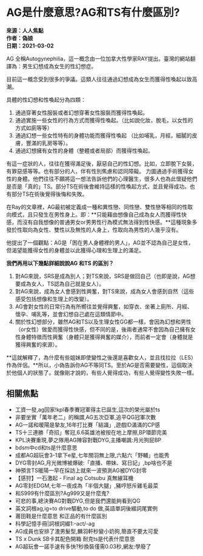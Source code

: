 # AG是什麼意思?AG和TS有什麼區別?

**來源：人人焦點**  
**作者：偽娘**  
**日期：2021-03-02**

AG 全稱Autogynephilia，這一概念由一位加拿大性學家RAY提出。臺灣的網站翻譯為：男生幻想成為女生的性幻想症。

目前這一概念受到很多的爭議。這類人往往通過幻想成為女生而獲得性喚起以致高潮。

具體的性幻想和性喚起分為四類：

1. 通過穿著女性服裝或者幻想穿著女性服裝而獲得性喚起。
2. 通過實施一些女性的行為方式而獲得性喚起。（比如說化妝，脫毛，以女性的方式如廁等等）
3. 通過幻想一些女性特有的身體功能而獲得性喚起 （比如哺乳，月經，細膩的皮膚，豐滿的乳房等等）。
4. 通過幻想擁有女性的身體（整體或者局部）而獲得性喚起。

有這一症狀的人，往往在獲得滿足後，厭惡自己的性幻想。比如，立即脫下女裝，有罪惡感等等。也有部分的人，伴有性別焦慮和認同障礙。 力圖通過手術獲得女性的身體。他們往往不願將這一想法告訴他們的心理醫生，很多人也為此懷疑他們是否是「真的」TS。部分TS在術後會維持這樣的性喚起方式，並且覺得成功。也有部分TS在術後覺得後悔和失敗。

在Ray的文章裡，AG最初被定義成一種和異性戀、同性戀、雙性戀等相同的性取向模式，且只發生在男性身上。即：**只能藉由想像自己成為女人而獲得性快感，而沒有自我想像的普通男女or男男性行為模式無法得到性快感。**這種現象多發於性取向為女性、雙性以及無性的人身上，性取向為男性的人幾乎沒有。

他提出了一個觀點：AG是「困在男人身體裡的男人」，AG並不認為自己是女性，但渴望能獲得女性的身體並以此獲得心理和生理上的滿足。

**我們再用以下幾點詳細說說AG 和TS 的區別？**
1. 對AG來說，SRS是成為別人；對TS來說，SRS是做回自己（也即是說，AG想要成為女人，TS認為自己就是女人）。
2. 對AG來說，成為女人會感到性興奮，對TS來說，成為女人會感到自然（這些感受包括想像和生理上的改變）。
3. AG會對女性的日常行為有所嚮往並覺得興奮，如穿衣、坐著上廁所、月經、懷孕、哺乳等，並會幻想自己處在這類情節中。
4. 關於性幻想部分，雖然AG和TS以及生理女性GG都一樣，會因為幻想和男性（or女性）做愛而獲得性快感，但不同的是，後兩者通常不會因為自己擁有女性身體特徵而性興奮（身體只是獲得興奮的媒介），而前者一定會（身體就是獲得興奮的來源）。

**這就解釋了，為什麼有些姐妹即使變性之後還是喜歡女人，並且找拉拉（LES）作為伴侶。**所以，小偽告訴你AG不等同TS。至於AG是否需要變性，這個取決於他個人的狀態了。就像剛才說的，有些人覺得成功，有些人覺得變性失敗一樣。

## 相關焦點

- 工資一發,ag回家!kpl春季賽冠軍得主已誕生,這次的榮光屬於ts
- 非要坐實「萬年老二」的稱謂,AG五次亞軍,追平QG冠軍次數
- AG一諾和暖陽是摯友,16年打比賽「結識」,遊戲ID滿滿的CP感
- TS十三連勝「奇招」奪冠,6.6英雄池被按在地上摩擦,BP環節完美
- KPL決賽重現,夢之隊用AG陣容對戰DYG,主播嘲諷:月光狗屁BP
- ​bdsm中cd和ts是什麼意思
- 成都AG超玩會3-1拿下e星,七年關羽無上限,六點六「野輔」也能秀
- DYG零封AG,月光微博被爆破:「直播、帶妹、寫日記」,bp啥也不是
- 神預言TS暖陽一早在採訪上就來一波預測AG被DYG封零
- 【感狩】一石激起 - Final ag Cotsubu 真無線耳機
- AG零封EDGM,七年一夜成為「半個大腿」,豬哼怒斥雞毛最菜
- 和S999有什麼區別?Ag999又是什麼鬼?
- 可悲的事,總決賽AG對戰DYG,但是我們還能夠看到QG
- 英文詞根ag,ig=to drive驅動,to do 做,英語單詞後綴詞尾實例
- 莆田鞋是什麼意思 和正品的有什麼區別
- 科學記憶手冊|詞根詞綴1:-act/-ag
- AG成員也安排了渣男髮型,麟羽軒秒變小奶狗,簡直不要太可愛
- TS x Dunk SB卡其配色開箱 耐克ts是代表什麼意思
- AG超玩會一諾手速有多快?秒換裝僅需0.03秒,網友:學廢了